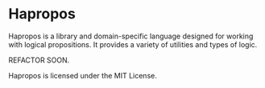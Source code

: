 # Hapropos

Hapropos is a library and domain-specific language designed for working with logical propositions. It provides a variety of utilities and types of logic.

REFACTOR SOON.

Hapropos is licensed under the MIT License.

